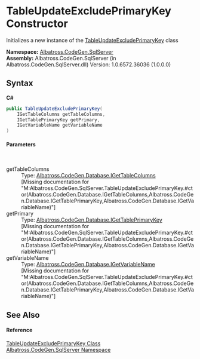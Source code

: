# TableUpdateExcludePrimaryKey Constructor 
 

Initializes a new instance of the <a href="5614C429">TableUpdateExcludePrimaryKey</a> class

**Namespace:**&nbsp;<a href="9727DDEC">Albatross.CodeGen.SqlServer</a><br />**Assembly:**&nbsp;Albatross.CodeGen.SqlServer (in Albatross.CodeGen.SqlServer.dll) Version: 1.0.6572.36036 (1.0.0.0)

## Syntax

**C#**<br />
``` C#
public TableUpdateExcludePrimaryKey(
	IGetTableColumns getTableColumns,
	IGetTablePrimaryKey getPrimary,
	IGetVariableName getVariableName
)
```


#### Parameters
&nbsp;<dl><dt>getTableColumns</dt><dd>Type: <a href="5B003BE5">Albatross.CodeGen.Database.IGetTableColumns</a><br />\[Missing <param name="getTableColumns"/> documentation for "M:Albatross.CodeGen.SqlServer.TableUpdateExcludePrimaryKey.#ctor(Albatross.CodeGen.Database.IGetTableColumns,Albatross.CodeGen.Database.IGetTablePrimaryKey,Albatross.CodeGen.Database.IGetVariableName)"\]</dd><dt>getPrimary</dt><dd>Type: <a href="E6BEDFFE">Albatross.CodeGen.Database.IGetTablePrimaryKey</a><br />\[Missing <param name="getPrimary"/> documentation for "M:Albatross.CodeGen.SqlServer.TableUpdateExcludePrimaryKey.#ctor(Albatross.CodeGen.Database.IGetTableColumns,Albatross.CodeGen.Database.IGetTablePrimaryKey,Albatross.CodeGen.Database.IGetVariableName)"\]</dd><dt>getVariableName</dt><dd>Type: <a href="8022CD59">Albatross.CodeGen.Database.IGetVariableName</a><br />\[Missing <param name="getVariableName"/> documentation for "M:Albatross.CodeGen.SqlServer.TableUpdateExcludePrimaryKey.#ctor(Albatross.CodeGen.Database.IGetTableColumns,Albatross.CodeGen.Database.IGetTablePrimaryKey,Albatross.CodeGen.Database.IGetVariableName)"\]</dd></dl>

## See Also


#### Reference
<a href="5614C429">TableUpdateExcludePrimaryKey Class</a><br /><a href="9727DDEC">Albatross.CodeGen.SqlServer Namespace</a><br />